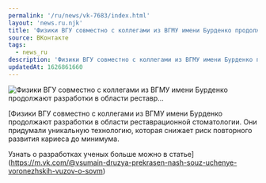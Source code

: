 ```yaml
---
permalink: '/ru/news/vk-7683/index.html'
layout: 'news.ru.njk'
title: 'Физики ВГУ совместно с коллегами из ВГМУ имени Бурденко продолжают разработки в области реставр…'
source: ВКонтакте
tags:
  - news_ru
description: 'Физики ВГУ совместно с коллегами из ВГМУ имени Бурденко продолжают разработки в области реставр…'
updatedAt: 1626861660
---
```

![Физики ВГУ совместно с коллегами из ВГМУ имени Бурденко продолжают разработки в области реставр…](https://sun9-41.userapi.com/sun9-2/impg/lDuxipYmWRUsPwMjzUUaSnLPWj48pj6chHvMDw/kZZpfiXnBxM.jpg?size=800x533&quality=96&sign=884003e3d59b238ffbd3cf5b9e8e61ce&c_uniq_tag=0KYMu_KwDTm9cugzHmKiPyN_HWaswFEkvjyGF7LzABk&type=album)

[Физики ВГУ совместно с коллегами из ВГМУ имени Бурденко продолжают разработки в области реставрационной стоматологии. Они придумали уникальную технологию, которая снижает риск повторного развития кариеса до минимума.

Узнать о разработках ученых больше можно в статье](https://m.vk.com/@vsumain-druzya-prekrasen-nash-souz-uchenye-voronezhskih-vuzov-o-sovm)
